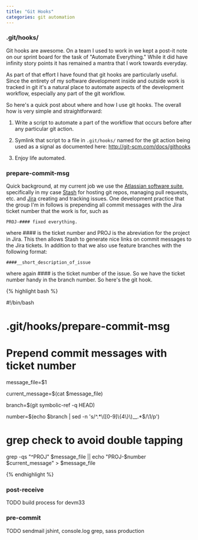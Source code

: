```yaml
---
title: "Git Hooks"
categories: git automation
---
```


### .git/hooks/

Git hooks are awesome. On a team I used to work in we kept a post-it note on
our sprint board for the task of "Automate Everything." While it did have
infinity story points it has remained a mantra that I work towards everyday.

As part of that effort I have found that git hooks are particularly useful.
Since the entirety of my software development inside and outside work is
tracked in git it's a natural place to automate aspects of the development
workflow, especially any part of the git workflow.

So here's a quick post about where and how I use git hooks. The overall how
is very simple and straightforward:

1. Write a script to automate a part of the workflow that occurs before
after any particular git action.

1. Symlink that script to a file in `.git/hooks/` named for the git action
being used as a signal as documented here:
<http://git-scm.com/docs/githooks>

1. Enjoy life automated.

### prepare-commit-msg


Quick background, at my current job we use the [Atlassian software suite][atlassian],
specifically in my case [Stash][stash] for hosting git repos, managing pull
requests, etc. and [Jira][jira] creating and tracking issues. One development
practice that the group I'm in follows is prepending all commit messages
with the Jira ticket number that the work is for, such as

    PROJ-#### fixed everything.

where #### is the ticket number and PROJ is the abreviation for the
project in Jira. This then allows Stash to generate nice links on commit
messages to the Jira tickets. In addition to that we also use feature branches
with the following format:

    ####__short_description_of_issue

where again #### is the ticket number of the issue. So we have the ticket
number handy in the branch number. So here's the git hook.

{% highlight bash %}

#!/bin/bash
# .git/hooks/prepare-commit-msg
#
# Prepend commit messages with ticket number

message_file=$1

current_message=$(cat $message_file)

branch=$(git symbolic-ref -q HEAD)

number=$(echo $branch | sed -n 's/^.*\([0-9]\{4\}\)__.*$/\1/p')

# grep check to avoid double tapping
grep -qs "^PROJ" $message_file ||
    echo "PROJ-$number $current_message" > $message_file

{% endhighlight %}


### post-receive

TODO build process for devm33

### pre-commit

TODO sendmail jshint, console.log grep, sass production



[atlassian]: https://www.atlassian.com/
[stash]: https://www.atlassian.com/software/stash
[jira]: https://www.atlassian.com/software/jira
